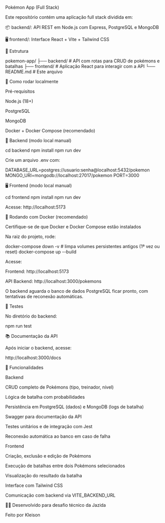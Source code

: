 Pokémon App (Full Stack)

Este repositório contém uma aplicação full stack dividida em:

📦 backend/: API REST em Node.js com Express, PostgreSQL e MongoDB

🖥️ frontend/: Interface React + Vite + Tailwind CSS

📂 Estrutura

pokemon-app/
├── backend/     # API com rotas para CRUD de pokémons e batalhas
├── frontend/    # Aplicação React para interagir com a API
└── README.md    # Este arquivo

🚀 Como rodar localmente

Pré-requisitos

Node.js (18+)

PostgreSQL

MongoDB

Docker + Docker Compose (recomendado)

🔧 Backend (modo local manual)

cd backend
npm install
npm run dev

Crie um arquivo .env com:

DATABASE_URL=postgres://usuario:senha@localhost:5432/pokemon
MONGO_URI=mongodb://localhost:27017/pokemon
PORT=3000

🖥️ Frontend (modo local manual)

cd frontend
npm install
npm run dev

Acesse: http://localhost:5173

🐳 Rodando com Docker (recomendado)

Certifique-se de que Docker e Docker Compose estão instalados

Na raiz do projeto, rode:

docker-compose down -v  # limpa volumes persistentes antigos (1ª vez ou reset)
docker-compose up --build

Acesse:

Frontend: http://localhost:5173

API Backend: http://localhost:3000/pokemons

O backend aguarda o banco de dados PostgreSQL ficar pronto, com tentativas de reconexão automáticas.

🧪 Testes

No diretório do backend:

npm run test

📚 Documentação da API

Após iniciar o backend, acesse:

http://localhost:3000/docs

📌 Funcionalidades

Backend

CRUD completo de Pokémons (tipo, treinador, nível)

Lógica de batalha com probabilidades

Persistência em PostgreSQL (dados) e MongoDB (logs de batalha)

Swagger para documentação da API

Testes unitários e de integração com Jest

Reconexão automática ao banco em caso de falha

Frontend

Criação, exclusão e edição de Pokémons

Execução de batalhas entre dois Pokémons selecionados

Visualização do resultado da batalha

Interface com Tailwind CSS

Comunicação com backend via VITE_BACKEND_URL

👨‍💻 Desenvolvido para desafio técnico da Jazida

Feito por Kleison


